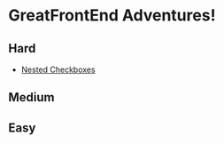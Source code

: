 # GreatFrontEnd Adventures!

## Hard

- [Nested Checkboxes](https://github.com/mrrobotisreal/GreatFrontEnd2025/tree/main/nested-checkboxes)

## Medium

## Easy
